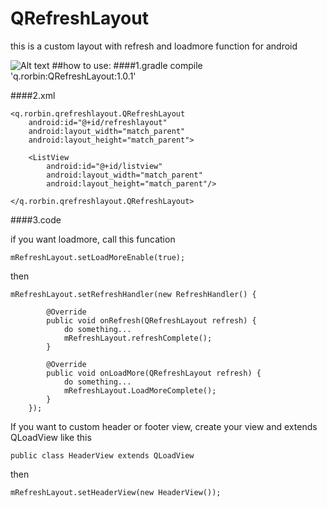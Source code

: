 # QRefreshLayout
this is a custom layout with refresh and loadmore function for android


![Alt text](https://github.com/qstumn/QRefreshLayout/blob/master/demo.gif?raw=true)
##how to use:
####1.gradle
    compile 'q.rorbin:QRefreshLayout:1.0.1'  

####2.xml

    <q.rorbin.qrefreshlayout.QRefreshLayout
        android:id="@+id/refreshlayout"
        android:layout_width="match_parent"
        android:layout_height="match_parent">
        
        <ListView 
            android:id="@+id/listview"
            android:layout_width="match_parent"
            android:layout_height="match_parent"/>
            
    </q.rorbin.qrefreshlayout.QRefreshLayout>
    

####3.code
  
   if you want loadmore, call this funcation
  
  `mRefreshLayout.setLoadMoreEnable(true);`

   then 
  
    mRefreshLayout.setRefreshHandler(new RefreshHandler() {
    
            @Override
            public void onRefresh(QRefreshLayout refresh) {
                do something...
                mRefreshLayout.refreshComplete();
            }
            
            @Override
            public void onLoadMore(QRefreshLayout refresh) {
                do something...
                mRefreshLayout.LoadMoreComplete();
            }
        });

  If you want to custom header or footer view, create your view and extends QLoadView like this
  
  `public class HeaderView extends QLoadView`
  
  then
  
  `mRefreshLayout.setHeaderView(new HeaderView());`

